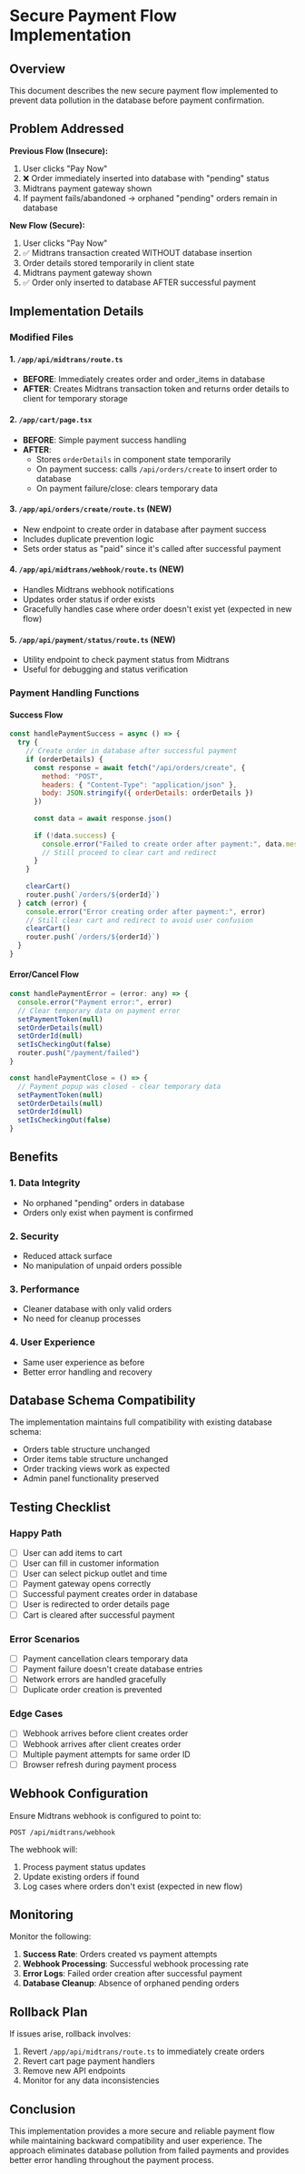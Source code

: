 # Secure Payment Flow Implementation

## Overview
This document describes the new secure payment flow implemented to prevent data pollution in the database before payment confirmation.

## Problem Addressed
**Previous Flow (Insecure):**
1. User clicks "Pay Now"
2. ❌ Order immediately inserted into database with "pending" status
3. Midtrans payment gateway shown
4. If payment fails/abandoned → orphaned "pending" orders remain in database

**New Flow (Secure):**
1. User clicks "Pay Now"
2. ✅ Midtrans transaction created WITHOUT database insertion
3. Order details stored temporarily in client state
4. Midtrans payment gateway shown
5. ✅ Order only inserted to database AFTER successful payment

## Implementation Details

### Modified Files

#### 1. `/app/api/midtrans/route.ts`
- **BEFORE**: Immediately creates order and order_items in database
- **AFTER**: Creates Midtrans transaction token and returns order details to client for temporary storage

#### 2. `/app/cart/page.tsx`
- **BEFORE**: Simple payment success handling
- **AFTER**: 
  - Stores `orderDetails` in component state temporarily
  - On payment success: calls `/api/orders/create` to insert order to database
  - On payment failure/close: clears temporary data

#### 3. `/app/api/orders/create/route.ts` (NEW)
- New endpoint to create order in database after payment success
- Includes duplicate prevention logic
- Sets order status as "paid" since it's called after successful payment

#### 4. `/app/api/midtrans/webhook/route.ts` (NEW)
- Handles Midtrans webhook notifications
- Updates order status if order exists
- Gracefully handles case where order doesn't exist yet (expected in new flow)

#### 5. `/app/api/payment/status/route.ts` (NEW)
- Utility endpoint to check payment status from Midtrans
- Useful for debugging and status verification

### Payment Handling Functions

#### Success Flow
```javascript
const handlePaymentSuccess = async () => {
  try {
    // Create order in database after successful payment
    if (orderDetails) {
      const response = await fetch("/api/orders/create", {
        method: "POST",
        headers: { "Content-Type": "application/json" },
        body: JSON.stringify({ orderDetails: orderDetails })
      })
      
      const data = await response.json()
      
      if (!data.success) {
        console.error("Failed to create order after payment:", data.message)
        // Still proceed to clear cart and redirect
      }
    }
    
    clearCart()
    router.push(`/orders/${orderId}`)
  } catch (error) {
    console.error("Error creating order after payment:", error)
    // Still clear cart and redirect to avoid user confusion
    clearCart()
    router.push(`/orders/${orderId}`)
  }
}
```

#### Error/Cancel Flow
```javascript
const handlePaymentError = (error: any) => {
  console.error("Payment error:", error)
  // Clear temporary data on payment error
  setPaymentToken(null)
  setOrderDetails(null)
  setOrderId(null)
  setIsCheckingOut(false)
  router.push("/payment/failed")
}

const handlePaymentClose = () => {
  // Payment popup was closed - clear temporary data
  setPaymentToken(null)
  setOrderDetails(null) 
  setOrderId(null)
  setIsCheckingOut(false)
}
```

## Benefits

### 1. **Data Integrity**
- No orphaned "pending" orders in database
- Orders only exist when payment is confirmed

### 2. **Security**
- Reduced attack surface
- No manipulation of unpaid orders possible

### 3. **Performance**
- Cleaner database with only valid orders
- No need for cleanup processes

### 4. **User Experience**
- Same user experience as before
- Better error handling and recovery

## Database Schema Compatibility

The implementation maintains full compatibility with existing database schema:
- Orders table structure unchanged
- Order items table structure unchanged
- Order tracking views work as expected
- Admin panel functionality preserved

## Testing Checklist

### Happy Path
- [ ] User can add items to cart
- [ ] User can fill in customer information
- [ ] User can select pickup outlet and time
- [ ] Payment gateway opens correctly
- [ ] Successful payment creates order in database
- [ ] User is redirected to order details page
- [ ] Cart is cleared after successful payment

### Error Scenarios
- [ ] Payment cancellation clears temporary data
- [ ] Payment failure doesn't create database entries
- [ ] Network errors are handled gracefully
- [ ] Duplicate order creation is prevented

### Edge Cases
- [ ] Webhook arrives before client creates order
- [ ] Webhook arrives after client creates order
- [ ] Multiple payment attempts for same order ID
- [ ] Browser refresh during payment process

## Webhook Configuration

Ensure Midtrans webhook is configured to point to:
```
POST /api/midtrans/webhook
```

The webhook will:
1. Process payment status updates
2. Update existing orders if found
3. Log cases where orders don't exist (expected in new flow)

## Monitoring

Monitor the following:
1. **Success Rate**: Orders created vs payment attempts
2. **Webhook Processing**: Successful webhook processing rate
3. **Error Logs**: Failed order creation after successful payment
4. **Database Cleanup**: Absence of orphaned pending orders

## Rollback Plan

If issues arise, rollback involves:
1. Revert `/app/api/midtrans/route.ts` to immediately create orders
2. Revert cart page payment handlers
3. Remove new API endpoints
4. Monitor for any data inconsistencies

## Conclusion

This implementation provides a more secure and reliable payment flow while maintaining backward compatibility and user experience. The approach eliminates database pollution from failed payments and provides better error handling throughout the payment process.
